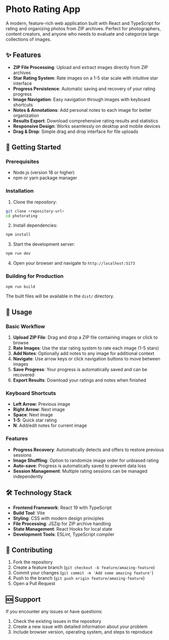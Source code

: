 # Photo Rating App

A modern, feature-rich web application built with React and TypeScript for rating and organizing photos from ZIP archives. Perfect for photographers, content creators, and anyone who needs to evaluate and categorize large collections of images.

## ✨ Features

- **ZIP File Processing**: Upload and extract images directly from ZIP archives
- **Star Rating System**: Rate images on a 1-5 star scale with intuitive star interface
- **Progress Persistence**: Automatic saving and recovery of your rating progress
- **Image Navigation**: Easy navigation through images with keyboard shortcuts
- **Notes & Annotations**: Add personal notes to each image for better organization
- **Results Export**: Download comprehensive rating results and statistics
- **Responsive Design**: Works seamlessly on desktop and mobile devices
- **Drag & Drop**: Simple drag and drop interface for file uploads

## 🚀 Getting Started

### Prerequisites

- Node.js (version 18 or higher)
- npm or yarn package manager

### Installation

1. Clone the repository:
```bash
git clone <repository-url>
cd photorating
```

2. Install dependencies:
```bash
npm install
```

3. Start the development server:
```bash
npm run dev
```

4. Open your browser and navigate to `http://localhost:5173`

### Building for Production

```bash
npm run build
```

The built files will be available in the `dist/` directory.

## 🎯 Usage

### Basic Workflow

1. **Upload ZIP File**: Drag and drop a ZIP file containing images or click to browse
2. **Rate Images**: Use the star rating system to rate each image (1-5 stars)
3. **Add Notes**: Optionally add notes to any image for additional context
4. **Navigate**: Use arrow keys or click navigation buttons to move between images
5. **Save Progress**: Your progress is automatically saved and can be recovered
6. **Export Results**: Download your ratings and notes when finished

### Keyboard Shortcuts

- **Left Arrow**: Previous image
- **Right Arrow**: Next image
- **Space**: Next image
- **1-5**: Quick star rating
- **N**: Add/edit notes for current image

### Features

- **Progress Recovery**: Automatically detects and offers to restore previous sessions
- **Image Shuffling**: Option to randomize image order for unbiased rating
- **Auto-save**: Progress is automatically saved to prevent data loss
- **Session Management**: Multiple rating sessions can be managed independently

## 🛠️ Technology Stack

- **Frontend Framework**: React 19 with TypeScript
- **Build Tool**: Vite
- **Styling**: CSS with modern design principles
- **File Processing**: JSZip for ZIP archive handling
- **State Management**: React Hooks for local state
- **Development Tools**: ESLint, TypeScript compiler

## 🤝 Contributing

1. Fork the repository
2. Create a feature branch (`git checkout -b feature/amazing-feature`)
3. Commit your changes (`git commit -m 'Add some amazing feature'`)
4. Push to the branch (`git push origin feature/amazing-feature`)
5. Open a Pull Request

## 🆘 Support

If you encounter any issues or have questions:

1. Check the existing issues in the repository
2. Create a new issue with detailed information about your problem
3. Include browser version, operating system, and steps to reproduce
